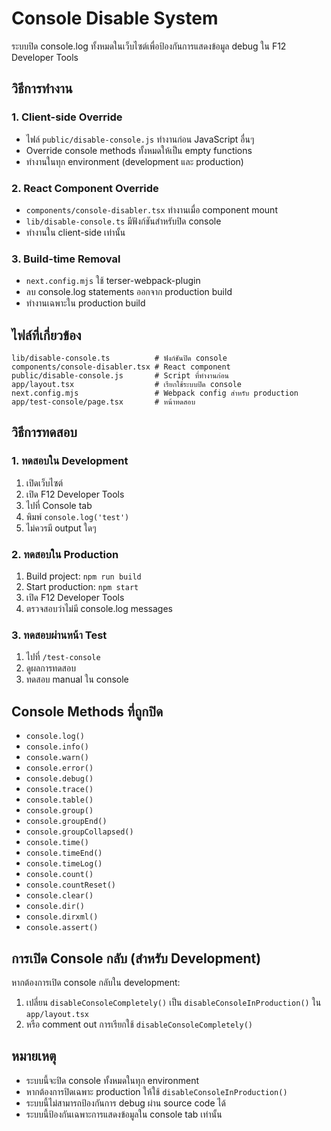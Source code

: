 # Console Disable System

ระบบปิด console.log ทั้งหมดในเว็บไซต์เพื่อป้องกันการแสดงข้อมูล debug ใน F12 Developer Tools

## วิธีการทำงาน

### 1. **Client-side Override**
- ไฟล์ `public/disable-console.js` ทำงานก่อน JavaScript อื่นๆ
- Override console methods ทั้งหมดให้เป็น empty functions
- ทำงานในทุก environment (development และ production)

### 2. **React Component Override**
- `components/console-disabler.tsx` ทำงานเมื่อ component mount
- `lib/disable-console.ts` มีฟังก์ชันสำหรับปิด console
- ทำงานใน client-side เท่านั้น

### 3. **Build-time Removal**
- `next.config.mjs` ใช้ terser-webpack-plugin
- ลบ console.log statements ออกจาก production build
- ทำงานเฉพาะใน production build

## ไฟล์ที่เกี่ยวข้อง

```
lib/disable-console.ts          # ฟังก์ชันปิด console
components/console-disabler.tsx # React component
public/disable-console.js       # Script ที่ทำงานก่อน
app/layout.tsx                  # เรียกใช้ระบบปิด console
next.config.mjs                 # Webpack config สำหรับ production
app/test-console/page.tsx       # หน้าทดสอบ
```

## วิธีการทดสอบ

### 1. **ทดสอบใน Development**
1. เปิดเว็บไซต์
2. เปิด F12 Developer Tools
3. ไปที่ Console tab
4. พิมพ์ `console.log('test')`
5. ไม่ควรมี output ใดๆ

### 2. **ทดสอบใน Production**
1. Build project: `npm run build`
2. Start production: `npm start`
3. เปิด F12 Developer Tools
4. ตรวจสอบว่าไม่มี console.log messages

### 3. **ทดสอบผ่านหน้า Test**
1. ไปที่ `/test-console`
2. ดูผลการทดสอบ
3. ทดสอบ manual ใน console

## Console Methods ที่ถูกปิด

- `console.log()`
- `console.info()`
- `console.warn()`
- `console.error()`
- `console.debug()`
- `console.trace()`
- `console.table()`
- `console.group()`
- `console.groupEnd()`
- `console.groupCollapsed()`
- `console.time()`
- `console.timeEnd()`
- `console.timeLog()`
- `console.count()`
- `console.countReset()`
- `console.clear()`
- `console.dir()`
- `console.dirxml()`
- `console.assert()`

## การเปิด Console กลับ (สำหรับ Development)

หากต้องการเปิด console กลับใน development:

1. เปลี่ยน `disableConsoleCompletely()` เป็น `disableConsoleInProduction()` ใน `app/layout.tsx`
2. หรือ comment out การเรียกใช้ `disableConsoleCompletely()`

## หมายเหตุ

- ระบบนี้จะปิด console ทั้งหมดในทุก environment
- หากต้องการปิดเฉพาะ production ให้ใช้ `disableConsoleInProduction()`
- ระบบนี้ไม่สามารถป้องกันการ debug ผ่าน source code ได้
- ระบบนี้ป้องกันเฉพาะการแสดงข้อมูลใน console tab เท่านั้น


